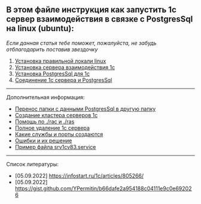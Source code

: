 ## В этом файле инструкция как запустить 1с сервер взаимодействия в связке с PostgresSql на linux (ubuntu):

_Если данная статья тебе поможет, пожалуйста, не забудь отблагодарить поставив звездочку_

1. [Установка правильной локали linux](system-ru-locale.md)
2. [Установка сервера взаимодействия 1с](1c-install.md)
3. [Установка PostgresSql для 1с](postgres-install.md)
4. [Соединение 1с сервера и PostgresSql](connect-1c-server-with-postgres.md)

---

Дополнительная информация:

- [Перенос папки с данными PostgresSql в другую папку](postgres-edit-pgdata.md)
- [Создание кластера серверов 1с](1c-cluster-create.md)
- [Помощь по ./rac и ./ras](rac-ras-help.md)
- [Полное удаление 1с сервера](1c-uninstall.md)
- [Какие службы и порты создаются](system-services-info.md)
- [Ошибки и их решение](errors-and-decision.md)
- [Пример файла srv1cv83.service](./notes.md)

---

Список литературы:

- [05.09.2022] https://infostart.ru/1c/articles/805266/
- [05.09.2022] https://gist.github.com/YPermitin/b66dafe2a954188c04111e9c0e692026
